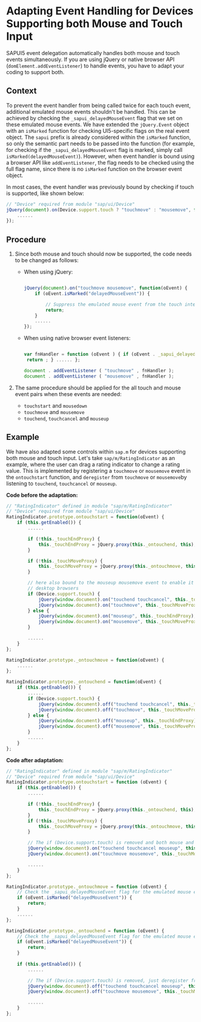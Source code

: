 <!-- loiob54d7d73eff245d3ab91b96e21177ebf -->

# Adapting Event Handling for Devices Supporting both Mouse and Touch Input

SAPUI5 event delegation automatically handles both mouse and touch events simultaneously. If you are using jQuery or native browser API \(`domElement.addEventListener`\) to handle events, you have to adapt your coding to support both.



## Context

To prevent the event handler from being called twice for each touch event, additional emulated mouse events shouldn't be handled. This can be achieved by checking the `_sapui_delayedMouseEvent` flag that we set on these emulated mouse events. We have extended the `jQuery.Event` object with an `isMarked` function for checking UI5-specific flags on the real event object. The `sapui` prefix is already considered within the `isMarked` function, so only the semantic part needs to be passed into the function \(for example, for checking if the `_sapui_delayedMouseEvent` flag is marked, simply call `isMarked(delayedMouseEvent)`\). However, when event handler is bound using a browser API like `addEventListener`, the flag needs to be checked using the full flag name, since there is no `isMarked` function on the browser event object.

In most cases, the event handler was previously bound by checking if touch is supported, like shown below:

```js
// "Device" required from module "sap/ui/Device"
jQuery(document).on(Device.support.touch ? "touchmove" : "mousemove", function(oEvent) {
    ......
});
```



## Procedure

1.  Since both mouse and touch should now be supported, the code needs to be changed as follows:

    -   When using jQuery:

        ```js
        
        jQuery(document).on("touchmove mousemove", function(oEvent) {
            if (oEvent.isMarked("delayedMouseEvent")) {
        
                // Suppress the emulated mouse event from the touch interface
                return;
            }
            ......
        });
        ```

    -   When using native browser event listeners:

        ```js
        
        var fnHandler = function (oEvent ) { if (oEvent . _sapui_delayedMouseEvent ) { // Suppress the emulated mouse event from the touch interface
         return ; } ...... };
        
        document . addEventListener ( "touchmove" , fnHandler );
        document . addEventListener ( "mousemove" , fnHandler );
        ```


2.  The same procedure should be applied for the all touch and mouse event pairs when these events are needed:

    -   `touchstart` and `mousedown`
    -   `touchmove` and `mousemove`
    -   `touchend`, `touchcancel` and `mouseup`




## Example

We have also adapted some controls within `sap.m` for devices supporting both mouse and touch input. Let's take `sap/m/RatingIndicator` as an example, where the user can drag a rating indicator to change a rating value. This is implemented by registering a `touchmove` or `mousemove` event in the `ontouchstart` function, and `deregister` from `touchmove` or `mousemove`by listening to `touchend`, `touchcancel` or `mouseup`.

**Code before the adaptation:**

```js
// "RatingIndicator" defined in module "sap/m/RatingIndicator"
// "Device" required from module "sap/ui/Device"
RatingIndicator.prototype.ontouchstart = function(oEvent) {
    if (this.getEnabled()) {
        ......

        if (!this._touchEndProxy) {
            this._touchEndProxy = jQuery.proxy(this._ontouchend, this);
        }

        if (!this._touchMoveProxy) {
            this._touchMoveProxy = jQuery.proxy(this._ontouchmove, this);
        }

        // here also bound to the mouseup mousemove event to enable it working in
        // desktop browsers
        if (Device.support.touch) {
            jQuery(window.document).on("touchend touchcancel", this._touchEndProxy);
            jQuery(window.document).on("touchmove", this._touchMoveProxy);
        } else {
            jQuery(window.document).on("mouseup", this._touchEndProxy);
            jQuery(window.document).on("mousemove", this._touchMoveProxy);
        }

        ......
    }
};

RatingIndicator.prototype._ontouchmove = function(oEvent) {
    ......
};

RatingIndicator.prototype._ontouchend = function(oEvent) {
    if (this.getEnabled()) {
        ......
        if (Device.support.touch) {
            jQuery(window.document).off("touchend touchcancel", this._touchEndProxy);
            jQuery(window.document).off("touchmove", this._touchMoveProxy);
        } else {
            jQuery(window.document).off("mouseup", this._touchEndProxy);
            jQuery(window.document).off("mousemove", this._touchMoveProxy);
        }
        ......
    }
};
```

**Code after adaptation:**

```js
// "RatingIndicator" defined in module "sap/m/RatingIndicator"
// "Device" required from module "sap/ui/Device"
RatingIndicator.prototype.ontouchstart = function (oEvent) {
    if (this.getEnabled()) {
        ......

        if (!this._touchEndProxy) {
            this._touchEndProxy = jQuery.proxy(this._ontouchend, this);
        }
        if (!this._touchMoveProxy) {
            this._touchMoveProxy = jQuery.proxy(this._ontouchmove, this);
        }

        // The if (Device.support.touch) is removed and both mouse and touch events are supported always
        jQuery(window.document).on("touchend touchcancel mouseup", this._touchEndProxy);
        jQuery(window.document).on("touchmove mousemove", this._touchMoveProxy);

        ......
    }
};

RatingIndicator.prototype._ontouchmove = function (oEvent) {
    // Check the _sapui_delayedMouseEvent flag for the emulated mouse event from the touch interface
    if (oEvent.isMarked("delayedMouseEvent")) {
        return;
    }
    ......
};

RatingIndicator.prototype._ontouchend = function (oEvent) {
    // Check the _sapui_delayedMouseEvent flag for the emulated mouse event from the touch interface
    if (oEvent.isMarked("delayedMouseEvent")) {
        return;
    }
    
    if (this.getEnabled()) {
        ......

        // The if (Device.support.touch) is removed, just deregister from every event
        jQuery(window.document).off("touchend touchcancel mouseup", this._touchEndProxy);
        jQuery(window.document).off("touchmove mousemove", this._touchMoveProxy);

        ......
    }
};
```

